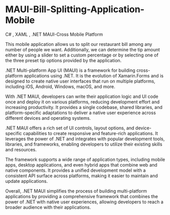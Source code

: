 # MAUI-Bill-Splitting-Application-Mobile
C# , XAML , .NET MAUI-Cross Mobile Platform

This mobile application allows us to split our restaurant bill among any number of people we want. Additionally, we can determine the tip amount either by using a slider to set a custom percentage or by selecting one of the three preset tip options provided by the application.

.NET Multi-platform App UI (MAUI) is a framework for building cross-platform applications using .NET. It is the evolution of Xamarin.Forms and is designed to create native user interfaces that run on multiple platforms, including iOS, Android, Windows, macOS, and more.

With .NET MAUI, developers can write their application logic and UI code once and deploy it on various platforms, reducing development effort and increasing productivity. It provides a single codebase, shared libraries, and platform-specific adaptations to deliver a native user experience across different devices and operating systems.

.NET MAUI offers a rich set of UI controls, layout options, and device-specific capabilities to create responsive and feature-rich applications. It leverages the power of .NET and integrates with popular development tools, libraries, and frameworks, enabling developers to utilize their existing skills and resources.

The framework supports a wide range of application types, including mobile apps, desktop applications, and even hybrid apps that combine web and native components. It provides a unified development model with a consistent API surface across platforms, making it easier to maintain and update applications.

Overall, .NET MAUI simplifies the process of building multi-platform applications by providing a comprehensive framework that combines the power of .NET with native user experiences, allowing developers to reach a broader audience with their applications.
